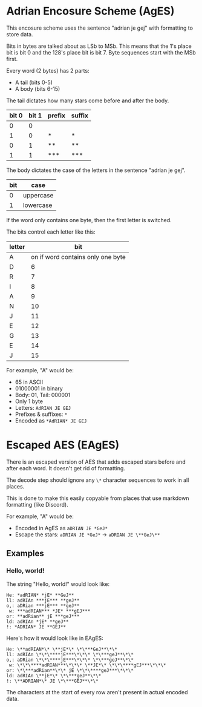 # Adrian Encosure Scheme (AgES)

This encosure scheme uses the sentence "adrian je gej" with formatting to store data.

Bits in bytes are talked about as LSb to MSb.
This means that the 1's place bit is bit 0 and the 128's place bit is bit 7.
Byte sequences start with the MSb first.

Every word (2 bytes) has 2 parts:
- A tail (bits 0-5)
- A body (bits 6-15)

The tail dictates how many stars come before and after the body.

| bit 0 | bit 1 | prefix | suffix |
| ----- | ----- | ------ | ------ |
| 0     | 0     |        |        |
| 1     | 0     | *      | *      |
| 0     | 1     | **     | **     |
| 1     | 1     | ***    | ***    |

The body dictates the case of the letters in the sentence "adrian je gej".

| bit | case      |
| --- | --------- |
| 0   | uppercase |
| 1   | lowercase |

If the word only contains one byte, then the first letter is switched.

The bits control each letter like this:

| letter | bit |
| ------ | --- |
| A      | on if word contains only one byte |
| D      | 6   |
| R      | 7   |
| I      | 8   |
| A      | 9   |
| N      | 10  |
| J      | 11  |
| E      | 12  |
| G      | 13  |
| E      | 14  |
| J      | 15  |

For example, "A" would be:
- 65 in ASCII
- 01000001 in binary
- Body: 01, Tail: 000001
- Only 1 byte
- Letters: `AdRIAN JE GEJ`
- Prefixes & suffixes: `*` ` ` ` `
- Encoded as `*AdRIAN* JE GEJ`

# Escaped AES (EAgES)

There is an escaped version of AES that adds escaped stars before and after each word.
It doesn't get rid of formatting.

The decode step should ignore any `\*` character sequences to work in all places.

This is done to make this easily copyable from places that use markdown formatting (like Discord).

For example, "A" would be:
- Encoded in AgES as `aDRIAN JE *GeJ*`
- Escape the stars: `aDRIAN JE *GeJ*` -> `aDRIAN JE \**GeJ\**`


## Examples

### Hello, world!

The string "Hello, world!" would look like:
```
He: *adRIAN* *jE* **GeJ**
ll: adRIAn ***jE*** **geJ**
o,: aDRian ***jE*** **geJ**
 w: ***adRIAN*** *JE* ***gEJ***
or: **adRian** jE ***geJ***
ld: adRIAn *jE* **geJ**
!: *ADRIAN* JE **GEJ**
```

Here's how it would look like in EAgES:
```
He: \**adRIAN*\* \**jE*\* \*\***GeJ**\*\*
ll: adRIAn \*\*\****jE***\*\*\* \*\***geJ**\*\*
o,: aDRian \*\*\****jE***\*\*\* \*\***geJ**\*\*
 w: \*\*\****adRIAN***\*\*\* \**JE*\* \*\*\****gEJ***\*\*\*
or: \*\***adRian**\*\* jE \*\*\****geJ***\*\*\*
ld: adRIAn \**jE*\* \*\***geJ**\*\*
!: \**ADRIAN*\* JE \*\***GEJ**\*\*
```

The characters at the start of every row aren't present in actual encoded data.